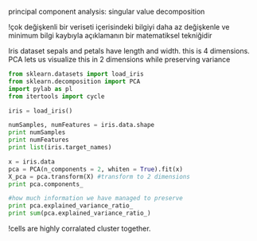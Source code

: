 principal component analysis: singular value decomposition

!çok değişkenli bir veriseti içerisindeki bilgiyi daha az değişkenle ve minimum bilgi kaybıyla açıklamanın bir matematiksel tekniğidir

Iris dataset sepals and petals have length and width. this is 4 dimensions.
PCA lets us visualize this in 2 dimensions while preserving variance
```python
from sklearn.datasets import load_iris 
from sklearn.decomposition import PCA
import pylab as pl
from itertools import cycle

iris = load_iris()

numSamples, numFeatures = iris.data.shape
print numSamples
print numFeatures
print list(iris.target_names)

x = iris.data
pca = PCA(n_components = 2, whiten = True).fit(x)
X_pca = pca.transform(X) #transform to 2 dimensions
print pca.components_

#how much information we have managed to preserve
print pca.explained_variance_ratio_
print sum(pca.explained_variance_ratio_)
```


!cells are highly corralated cluster together. 
